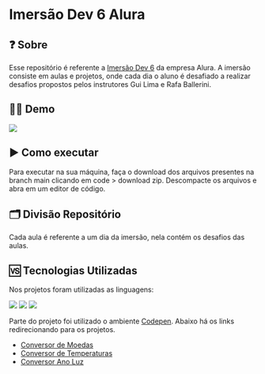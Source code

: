 # Imersão Dev 6 Alura


## ❓ Sobre

Esse repositório é referente a [Imersão Dev 6](https://imersao.dev/) da empresa Alura. A imersão consiste em aulas e projetos, onde cada dia o aluno é desafiado a realizar desafios propostos pelos instrutores Gui Lima e Rafa Ballerini. 

## 👩‍💻 Demo

![](https://i.imgur.com/HdbTin4.gif)


## ▶️ Como executar


Para executar na sua máquina, faça o download dos arquivos presentes na branch main clicando em code > download zip. 
Descompacte os arquivos e abra em um editor de código.

## 🗂️ Divisão Repositório

Cada aula é referente a um dia da imersão, nela contém os desafios das aulas. 

## 󠀾🆚 Tecnologias Utilizadas

Nos projetos foram utilizadas as linguagens:

![](https://img.shields.io/badge/HTML5-E34F26?style=for-the-badge&logo=html5&logoColor=white)
![](https://img.shields.io/badge/JavaScript-323330?style=for-the-badge&logo=javascript&logoColor=F7DF1E)
![](https://img.shields.io/badge/CSS-239120?&style=for-the-badge&logo=css3&logoColor=white)

Parte do projeto foi utilizado o ambiente [Codepen](https://codepen.io/). Abaixo há os links redirecionando para os projetos.

* [Conversor de Moedas](https://codepen.io/Monaliisa/pen/jOpvypr)
* [Conversor de Temperaturas](https://codepen.io/Monaliisa/pen/OJwBmgx)
* [Conversor Ano Luz](https://codepen.io/Monaliisa/pen/PoByJxQ)
